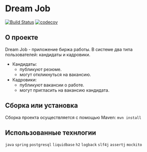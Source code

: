 # Dream Job

[![Build Status](https://app.travis-ci.com/mikhail43435/job4j_dreamjob.svg?branch=master)](https://app.travis-ci.com/mikhail43435/job4j_dreamjob.svg?branch=master)
[![codecov](https://codecov.io/gh/mikhail43435/job4j_dreamjob/branch/master/graph/badge.svg)](https://codecov.io/gh/mikhail43435/job4j_dreamjob)
## О проекте
Dream Job - приложение биржа работы.
В системе два типа пользователей: кандидаты и кадровики.
- Кандидаты: 
  - публикуют резюме. 
  - могут откликнуться на вакансию.
- Кадровики: 
  - публикуют вакансии о работе. 
  - могут пригласить на вакансию кандидата.

## Сборка или установка
Сборка проекта осуществляется с помощью Maven:
`mvn install`

## Использованные технлогии
`java` `spring` `postgresql` `liquidbase` `h2` `logback` `slf4j` `assertj` `mockito`